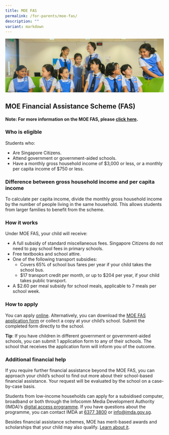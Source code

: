 ```yaml
---
title: MOE FAS
permalink: /for-parents/moe-fas/
description: ""
variant: markdown
---
```

![](/images/Web_banners/webbanner2024_12.jpg)

**MOE Financial Assistance Scheme (FAS)**
-----------------------------------------
#### Note: For more information on the MOE FAS, please [click here](https://www.moe.gov.sg/financial-matters/financial-assistance).


### **Who is eligible**

Students who:

*   Are Singapore Citizens.
*   Attend government or government-aided schools.
*   Have a monthly gross household income of $3,000 or less, or a monthly per capita income of $750 or less.

### **Difference between gross household income and per capita income**

To calculate per capita income, divide the monthly gross household income by the number of people living in the same household. This allows students from larger families to benefit from the scheme.

### **How it works**

Under MOE FAS, your child will receive:

*   A full subsidy of standard miscellaneous fees. Singapore Citizens do not need to pay school fees in primary schools.
*   Free textbooks and school attire.
*   One of the following transport subsidies:
    *   Covers 65% of school bus fares per year if your child takes the school bus.
    *   $17 transport credit per month, or up to $204 per year, if your child takes public transport.
*   A $2.60 per meal subsidy for school meals, applicable to 7 meals per school week.

### **How to apply**

You can apply [online](https://go.gov.sg/moe-efas). Alternatively, you can download the [MOE FAS application form](https://www.moe.gov.sg/financial-matters/-/media/932c5159d07c4a128d30374925806a6a.ashx) or collect a copy at your child’s school. Submit the completed form directly to the school.  
  
**Tip**: If you have children in different government or government-aided schools, you can submit 1 application form to any of their schools. The school that receives the application form will inform you of the outcome.

### **Additional financial help**

If you require further financial assistance beyond the MOE FAS, you can approach your child’s school to find out more about their school-based financial assistance. Your request will be evaluated by the school on a case-by-case basis.

Students from low-income households can apply for a subsidised computer, broadband or both through the Infocomm Media Development Authority (IMDA)’s [digital access programme](http://www.digitalaccess.gov.sg/). If you have questions about the programme, you can contact IMDA at [6377 3800](tel:+6563773800) or [info@imda.gov.sg](mailto:info@imda.gov.sg).   
  
Besides financial assistance schemes, MOE has merit-based awards and scholarships that your child may also qualify. [Learn about it](https://www.moe.gov.sg/financial-matters/~/link.aspx?_id=44021942612840EE9EE800704F6EF013&_z=z).